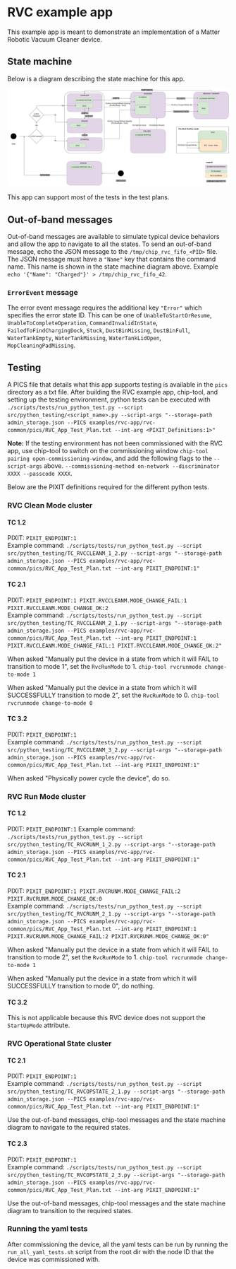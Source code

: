 # RVC example app

This example app is meant to demonstrate an implementation of a Matter Robotic
Vacuum Cleaner device.

## State machine

Below is a diagram describing the state machine for this app.

![state machine](RVC_app_state_diagram.png)

This app can support most of the tests in the test plans.

## Out-of-band messages

Out-of-band messages are available to simulate typical device behaviors and
allow the app to navigate to all the states. To send an out-of-band message,
echo the JSON message to the `/tmp/chip_rvc_fifo_<PID>` file. The JSON message
must have a `"Name"` key that contains the command name. This name is shown in
the state machine diagram above. Example
`echo '{"Name": "Charged"}' > /tmp/chip_rvc_fifo_42`.

### `ErrorEvent` message

The error event message requires the additional key `"Error"` which specifies
the error state ID. This can be one of `UnableToStartOrResume`,
`UnableToCompleteOperation`, `CommandInvalidInState`,
`FailedToFindChargingDock`, `Stuck`, `DustBinMissing`, `DustBinFull`,
`WaterTankEmpty`, `WaterTankMissing`, `WaterTankLidOpen`,
`MopCleaningPadMissing`.

## Testing

A PICS file that details what this app supports testing is available in the
`pics` directory as a txt file. After building the RVC example app, chip-tool,
and setting up the testing environment, python tests can be executed with
`./scripts/tests/run_python_test.py --script src/python_testing/<script_name>.py --script-args "--storage-path admin_storage.json --PICS examples/rvc-app/rvc-common/pics/RVC_App_Test_Plan.txt --int-arg <PIXIT_Definitions:1>"`

**Note:** If the testing environment has not been commissioned with the RVC app,
use chip-tool to switch on the commissioning window
`chip-tool pairing open-commissioning-window`, and add the following flags to
the `--script-args` above.
`--commissioning-method on-network --discriminator XXXX --passcode XXXX`.

Below are the PIXIT definitions required for the different python tests.

### RVC Clean Mode cluster

#### TC 1.2

PIXIT: `PIXIT_ENDPOINT:1`  
Example command:
`./scripts/tests/run_python_test.py --script src/python_testing/TC_RVCCLEANM_1_2.py --script-args "--storage-path admin_storage.json --PICS examples/rvc-app/rvc-common/pics/RVC_App_Test_Plan.txt --int-arg PIXIT_ENDPOINT:1"`

#### TC 2.1

PIXIT:
`PIXIT_ENDPOINT:1 PIXIT.RVCCLEANM.MODE_CHANGE_FAIL:1 PIXIT.RVCCLEANM.MODE_CHANGE_OK:2`  
Example command:
`./scripts/tests/run_python_test.py --script src/python_testing/TC_RVCCLEANM_2_1.py --script-args "--storage-path admin_storage.json --PICS examples/rvc-app/rvc-common/pics/RVC_App_Test_Plan.txt --int-arg PIXIT_ENDPOINT:1 PIXIT.RVCCLEANM.MODE_CHANGE_FAIL:1 PIXIT.RVCCLEANM.MODE_CHANGE_OK:2"`

When asked "Manually put the device in a state from which it will FAIL to
transition to mode 1", set the `RvcRunMode` to 1.
`chip-tool rvcrunmode change-to-mode 1`

When asked "Manually put the device in a state from which it will SUCCESSFULLY
transition to mode 2", set the `RvcRunMode` to 0.
`chip-tool rvcrunmode change-to-mode 0`

#### TC 3.2

PIXIT: `PIXIT_ENDPOINT:1`  
Example command:
`./scripts/tests/run_python_test.py --script src/python_testing/TC_RVCCLEANM_3_2.py --script-args "--storage-path admin_storage.json --PICS examples/rvc-app/rvc-common/pics/RVC_App_Test_Plan.txt --int-arg PIXIT_ENDPOINT:1"`

When asked "Physically power cycle the device", do so.

### RVC Run Mode cluster

#### TC 1.2

PIXIT: `PIXIT_ENDPOINT:1` Example command:
`./scripts/tests/run_python_test.py --script src/python_testing/TC_RVCRUNM_1_2.py --script-args "--storage-path admin_storage.json --PICS examples/rvc-app/rvc-common/pics/RVC_App_Test_Plan.txt --int-arg PIXIT_ENDPOINT:1"`

#### TC 2.1

PIXIT:
`PIXIT_ENDPOINT:1 PIXIT.RVCRUNM.MODE_CHANGE_FAIL:2 PIXIT.RVCRUNM.MODE_CHANGE_OK:0`  
Example command:
`./scripts/tests/run_python_test.py --script src/python_testing/TC_RVCRUNM_2_1.py --script-args "--storage-path admin_storage.json --PICS examples/rvc-app/rvc-common/pics/RVC_App_Test_Plan.txt --int-arg PIXIT_ENDPOINT:1 PIXIT.RVCRUNM.MODE_CHANGE_FAIL:2 PIXIT.RVCRUNM.MODE_CHANGE_OK:0"`

When asked "Manually put the device in a state from which it will FAIL to
transition to mode 2", set the `RvcRunMode` to 1.
`chip-tool rvcrunmode change-to-mode 1`

When asked "Manually put the device in a state from which it will SUCCESSFULLY
transition to mode 0", do nothing.

#### TC 3.2

This is not applicable because this RVC device does not support the
`StartUpMode` attribute.

### RVC Operational State cluster

#### TC 2.1

PIXIT: `PIXIT_ENDPOINT:1`  
Example command:
`./scripts/tests/run_python_test.py --script src/python_testing/TC_RVCOPSTATE_2_1.py --script-args "--storage-path admin_storage.json --PICS examples/rvc-app/rvc-common/pics/RVC_App_Test_Plan.txt --int-arg PIXIT_ENDPOINT:1"`

Use the out-of-band messages, chip-tool messages and the state machine diagram
to navigate to the required states.

#### TC 2.3

PIXIT: `PIXIT_ENDPOINT:1`  
Example command:
`./scripts/tests/run_python_test.py --script src/python_testing/TC_RVCOPSTATE_2_3.py --script-args "--storage-path admin_storage.json --PICS examples/rvc-app/rvc-common/pics/RVC_App_Test_Plan.txt --int-arg PIXIT_ENDPOINT:1"`

Use the out-of-band messages, chip-tool messages and the state machine diagram
to transition to the required states.

### Running the yaml tests

After commissioning the device, all the yaml tests can be run by running the
`run_all_yaml_tests.sh` script from the root dir with the node ID that the
device was commissioned with.
